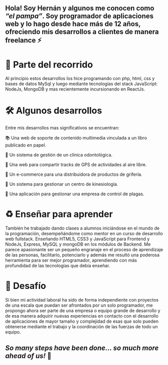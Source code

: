 ## Hola! Soy Hernán y algunos me conocen como *“el pampa”*. Soy programador de aplicaciones web y lo hago desde hace más de 12 años, ofreciendo mis desarrollos a clientes de manera freelance ⚡

# 👣 Parte del recorrido
Al principio estos desarrollos los hice programando con php, html, css y bases de datos MySql y luego mediante tecnologías del stack JavaScript: NodeJs, MongoDB y mas recientemente incursionando en ReactJs.


# 🛠️ Algunos desarrollos
Entre mis desarrollos mas significativos se encuentran: 

📚 Una web de soporte de contenido multimedia vinculada a un libro publicado en papel.

🦷 Un sistema de gestión de un clínica odontológica.

🥾 Una web para compartir tracks de GPS de actividades al aire libre.

🛒 Un e-commerce para una distribuidora de productos de grifería.

🦴 Un sistema para gestionar un centro de kinesiología.

🐀 Una aplicación para gestionar una empresa de control de plagas.

# ♻️ Enseñar para aprender 
También he trabajado dando clases a alumnos iniciándose en el mundo de la programación, desempeñándome como mentor en un curso de desarrollo web fullstack.  Enseñando HTML5,  CSS3 y JavaScript para Frontend y NodeJs, Express, MySQL y mongoDB en los módulos de Backend. Me parece apasionante ser un pequeño engranaje en el proceso de aprendizaje de las personas, facilitarlo, potenciarlo y además me resultó una poderosa herramienta para ser mejor programador, aprendiendo con más profundidad de las tecnologías que debía enseñar.

# 🚀 Desafío
Si bien mi actividad laboral ha sido de forma independiente con proyectos de una escala que puedan ser afrontados por un solo programador, me propongo ahora ser parte de una empresa o equipo grande de desarrollo y de esa manera adquirir nuevas experiencias en contacto con el desarrollo de aplicaciones de mayor tamaño y complejidad de esas que solo pueden obtenerse mediante el trabajo y la coordinación de las fuerzas de todo un equipo.

## _So many steps have been done... so much more ahead of us!_ 💪
